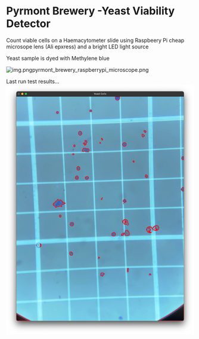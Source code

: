 # Pyrmont Brewery -Yeast Viability Detector

Count viable cells on a Haemacytometer slide using Raspbeery Pi cheap microsope 
lens (Ali epxress) and a bright LED light source

Yeast sample is dyed with Methylene blue

![img.png![pyrmont_brewery_raspberrypi_microscope.png](pyrmont_brewery_raspberrypi_microscope.png)](pyrmont_brewery_raspberrypi_microscope.png)

Last run test results...
![latest_test.png](latest_test.png)